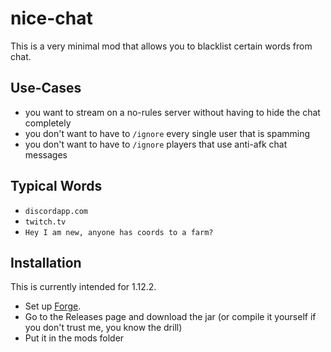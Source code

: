 # nice-chat

This is a very minimal mod that allows you to blacklist certain words from chat.

## Use-Cases

* you want to stream on a no-rules server without having to hide the chat completely
* you don't want to have to `/ignore` every single user that is spamming
* you don't want to have to `/ignore` players that use anti-afk chat messages

## Typical Words

* `discordapp.com`
* `twitch.tv`
* `Hey I am new, anyone has coords to a farm?`

## Installation

This is currently intended for 1.12.2.

* Set up [Forge](http://files.minecraftforge.net/).
* Go to the Releases page and download the jar (or compile it yourself if you don't trust me, you know the drill)
* Put it in the mods folder